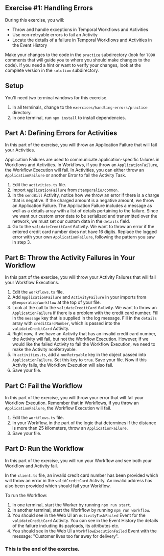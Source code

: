 ## Exercise #1: Handling Errors

During this exercise, you will:

- Throw and handle exceptions in Temporal Workflows and Activities
- Use non-retryable errors to fail an Activity
- Locate the details of a failure in Temporal Workflows and Activities in the Event History

Make your changes to the code in the `practice` subdirectory (look for `TODO` comments that will guide you to where you should make changes to the code). If you need a hint or want to verify your changes, look at the complete version in the `solution` subdirectory.

## Setup

You'll need two terminal windows for this exercise.

1. In all terminals, change to the `exercises/handling-errors/practice` directory.
2. In one terminal, run `npm install` to install dependencies.

## Part A: Defining Errors for Activities

In this part of the exercise, you will throw an Application Failure that will fail your Activities.

Application Failures are used to communicate application-specific failures in Workflows and Activities. In Workflows, if you throw an `ApplicationFailure`, the Workflow Execution will fail. In Activities, you can either throw an `ApplicationFailure` or another Error to fail the Activity Task. 

1. Edit the `activities.ts` file.
2. Import `ApplicationFailure` from `@temporalio/common`.
3. In the `sendBill` Activity, notice how we throw an error if there is a charge that is negative. If the charged amount is a negative amount, we throw an Application Failure. The Application Failure includes a message as well as a details array with a list of details pertaining to the failure. Since we want our custom error data to be serialized and transmitted over the network, we must set our custom data in the `details` field. 
4. Go to the `validateCreditCard` Activity. We want to throw an error if the entered credit card number does not have 16 digits. Replace the logged error with your own `ApplicationFailure`, following the pattern you saw in step 3.

## Part B: Throw the Activity Failures in Your Workflow

In this part of the exercise, you will throw your Activity Failures that will fail your Workflow Executions.

1. Edit the `workflows.ts` file.
2. Add `ApplicationFailure` and `ActivityFailure` in your imports from `@temporalio/workflow` at the top of your file.
3. Look at the call to the `validateCreditCard` Activity. We want to throw an `ApplicationFailure` if there is a problem with the credit card number. Fill in the `message` key that is supplied in the log message. Fill in the `details` array with `creditCardNumber`, which is passed into the `validateCreditCard` Activity.
4. Right now, if we have an Activity that has an invalid credit card number, the Activity will fail, but not the Workflow Execution. However, if we would like the failed Activity to fail the Workflow Execution, we need to make the Activity nonRetryable.
5. In `activities.ts`, add a `nonRetryable` key in the object passed into `ApplicationFailure`. Set this key to `true`. Save your file. Now if this Activity fails, the Workflow Execution will also fail.
6. Save your file.

## Part C: Fail the Workflow

In this part of the exercise, you will throw your error that will fail your Workflow Execution. Remember that in Workflows, if you throw an `ApplicationFailure`, the Workflow Execution will fail. 

1. Edit the `workflows.ts` file.
2. In your Workflow, in the part of the logic that determines if the distance is more than 25 kilometers, throw an `ApplicationFailure`.
3. Save your file.

## Part D: Run the Workflow

In this part of the exercise, you will run your Workflow and see both your Workflow and Activity fail.

In the `client.ts` file, an invalid credit card number has been provided which will throw an error in the `validCreditCard` Activity. An invalid address has also been provided which should fail your Workflow.

To run the Workflow:

1. In one terminal, start the Worker by running `npm run start`.
2. In another terminal, start the Workflow by running `npm run workflow`.
3. You should see in the Web UI an `ActivityTaskFailed` Event for the `validateCreditCard` Activity. You can see in the Event History the details of the failure including its payloads, its attributes etc.
4. You should see in the Web UI a `WorkflowExecutionFailed` Event with the message: "Customer lives too far away for delivery".

### This is the end of the exercise.
